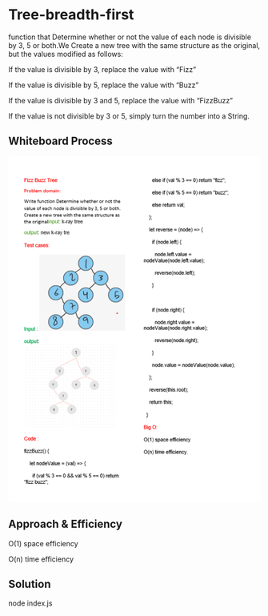 # Tree-breadth-first
<!-- Description of the challenge -->
function that Determine whether or not the value of each node is divisible by 3, 5 or both.We Create a new tree with the same structure as the original, but the values modified as follows:

If the value is divisible by 3, replace the value with “Fizz”

If the value is divisible by 5, replace the value with “Buzz”

If the value is divisible by 3 and 5, replace the value with “FizzBuzz”

If the value is not divisible by 3 or 5, simply turn the number into a String.

## Whiteboard Process
<!-- Embedded whiteboard image -->
![](./Screenshot%20(304).png)
## Approach & Efficiency
<!-- What approach did you take? Why? What is the Big O space/time for this approach? -->


O(1) space efficiency

O(n) time efficiency 
## Solution
<!-- Show how to run your code, and examples of it in action -->
node index.js
